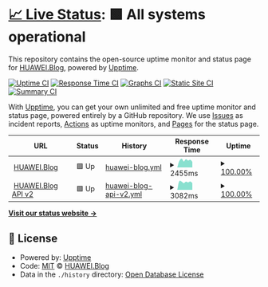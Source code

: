 # [📈 Live Status](https://HUAWEIBlog.github.io/upptime): <!--live status--> **🟩 All systems operational**

This repository contains the open-source uptime monitor and status page for [HUAWEI.Blog](https://www.huaweiblog.de), powered by [Upptime](https://github.com/upptime/upptime).

[![Uptime CI](https://github.com/HUAWEIBlog/upptime/workflows/Uptime%20CI/badge.svg)](https://github.com/HUAWEIBlog/upptime/actions?query=workflow%3A%22Uptime+CI%22)
[![Response Time CI](https://github.com/HUAWEIBlog/upptime/workflows/Response%20Time%20CI/badge.svg)](https://github.com/HUAWEIBlog/upptime/actions?query=workflow%3A%22Response+Time+CI%22)
[![Graphs CI](https://github.com/HUAWEIBlog/upptime/workflows/Graphs%20CI/badge.svg)](https://github.com/HUAWEIBlog/upptime/actions?query=workflow%3A%22Graphs+CI%22)
[![Static Site CI](https://github.com/HUAWEIBlog/upptime/workflows/Static%20Site%20CI/badge.svg)](https://github.com/HUAWEIBlog/upptime/actions?query=workflow%3A%22Static+Site+CI%22)
[![Summary CI](https://github.com/HUAWEIBlog/upptime/workflows/Summary%20CI/badge.svg)](https://github.com/HUAWEIBlog/upptime/actions?query=workflow%3A%22Summary+CI%22)

With [Upptime](https://upptime.js.org), you can get your own unlimited and free uptime monitor and status page, powered entirely by a GitHub repository. We use [Issues](https://github.com/HUAWEIBlog/upptime/issues) as incident reports, [Actions](https://github.com/HUAWEIBlog/upptime/actions) as uptime monitors, and [Pages](https://HUAWEIBlog.github.io/upptime) for the status page.

<!--start: status pages-->
<!-- This summary is generated by Upptime (https://github.com/upptime/upptime) -->
<!-- Do not edit this manually, your changes will be overwritten -->
<!-- prettier-ignore -->
| URL | Status | History | Response Time | Uptime |
| --- | ------ | ------- | ------------- | ------ |
| <img alt="" src="https://icons.duckduckgo.com/ip3/huaweiblog.de.ico" height="13"> [HUAWEI.Blog](https://huaweiblog.de/) | 🟩 Up | [huawei-blog.yml](https://github.com/HUAWEIBlog/upptime/commits/HEAD/history/huawei-blog.yml) | <details><summary><img alt="Response time graph" src="./graphs/huawei-blog/response-time-week.png" height="20"> 2455ms</summary><br><a href="https://status.huaweiblog.de/history/huawei-blog"><img alt="Response time 3200" src="https://img.shields.io/endpoint?url=https%3A%2F%2Fraw.githubusercontent.com%2FHUAWEIBlog%2Fupptime%2FHEAD%2Fapi%2Fhuawei-blog%2Fresponse-time.json"></a><br><a href="https://status.huaweiblog.de/history/huawei-blog"><img alt="24-hour response time 1912" src="https://img.shields.io/endpoint?url=https%3A%2F%2Fraw.githubusercontent.com%2FHUAWEIBlog%2Fupptime%2FHEAD%2Fapi%2Fhuawei-blog%2Fresponse-time-day.json"></a><br><a href="https://status.huaweiblog.de/history/huawei-blog"><img alt="7-day response time 2455" src="https://img.shields.io/endpoint?url=https%3A%2F%2Fraw.githubusercontent.com%2FHUAWEIBlog%2Fupptime%2FHEAD%2Fapi%2Fhuawei-blog%2Fresponse-time-week.json"></a><br><a href="https://status.huaweiblog.de/history/huawei-blog"><img alt="30-day response time 2575" src="https://img.shields.io/endpoint?url=https%3A%2F%2Fraw.githubusercontent.com%2FHUAWEIBlog%2Fupptime%2FHEAD%2Fapi%2Fhuawei-blog%2Fresponse-time-month.json"></a><br><a href="https://status.huaweiblog.de/history/huawei-blog"><img alt="1-year response time 3093" src="https://img.shields.io/endpoint?url=https%3A%2F%2Fraw.githubusercontent.com%2FHUAWEIBlog%2Fupptime%2FHEAD%2Fapi%2Fhuawei-blog%2Fresponse-time-year.json"></a></details> | <details><summary><a href="https://status.huaweiblog.de/history/huawei-blog">100.00%</a></summary><a href="https://status.huaweiblog.de/history/huawei-blog"><img alt="All-time uptime 99.99%" src="https://img.shields.io/endpoint?url=https%3A%2F%2Fraw.githubusercontent.com%2FHUAWEIBlog%2Fupptime%2FHEAD%2Fapi%2Fhuawei-blog%2Fuptime.json"></a><br><a href="https://status.huaweiblog.de/history/huawei-blog"><img alt="24-hour uptime 100.00%" src="https://img.shields.io/endpoint?url=https%3A%2F%2Fraw.githubusercontent.com%2FHUAWEIBlog%2Fupptime%2FHEAD%2Fapi%2Fhuawei-blog%2Fuptime-day.json"></a><br><a href="https://status.huaweiblog.de/history/huawei-blog"><img alt="7-day uptime 100.00%" src="https://img.shields.io/endpoint?url=https%3A%2F%2Fraw.githubusercontent.com%2FHUAWEIBlog%2Fupptime%2FHEAD%2Fapi%2Fhuawei-blog%2Fuptime-week.json"></a><br><a href="https://status.huaweiblog.de/history/huawei-blog"><img alt="30-day uptime 100.00%" src="https://img.shields.io/endpoint?url=https%3A%2F%2Fraw.githubusercontent.com%2FHUAWEIBlog%2Fupptime%2FHEAD%2Fapi%2Fhuawei-blog%2Fuptime-month.json"></a><br><a href="https://status.huaweiblog.de/history/huawei-blog"><img alt="1-year uptime 100.00%" src="https://img.shields.io/endpoint?url=https%3A%2F%2Fraw.githubusercontent.com%2FHUAWEIBlog%2Fupptime%2FHEAD%2Fapi%2Fhuawei-blog%2Fuptime-year.json"></a></details>
| <img alt="" src="https://icons.duckduckgo.com/ip3/api.huaweiblog.de.ico" height="13"> [HUAWEI.Blog API v2](https://api.huaweiblog.de/) | 🟩 Up | [huawei-blog-api-v2.yml](https://github.com/HUAWEIBlog/upptime/commits/HEAD/history/huawei-blog-api-v2.yml) | <details><summary><img alt="Response time graph" src="./graphs/huawei-blog-api-v2/response-time-week.png" height="20"> 3082ms</summary><br><a href="https://status.huaweiblog.de/history/huawei-blog-api-v2"><img alt="Response time 2168" src="https://img.shields.io/endpoint?url=https%3A%2F%2Fraw.githubusercontent.com%2FHUAWEIBlog%2Fupptime%2FHEAD%2Fapi%2Fhuawei-blog-api-v2%2Fresponse-time.json"></a><br><a href="https://status.huaweiblog.de/history/huawei-blog-api-v2"><img alt="24-hour response time 2694" src="https://img.shields.io/endpoint?url=https%3A%2F%2Fraw.githubusercontent.com%2FHUAWEIBlog%2Fupptime%2FHEAD%2Fapi%2Fhuawei-blog-api-v2%2Fresponse-time-day.json"></a><br><a href="https://status.huaweiblog.de/history/huawei-blog-api-v2"><img alt="7-day response time 3082" src="https://img.shields.io/endpoint?url=https%3A%2F%2Fraw.githubusercontent.com%2FHUAWEIBlog%2Fupptime%2FHEAD%2Fapi%2Fhuawei-blog-api-v2%2Fresponse-time-week.json"></a><br><a href="https://status.huaweiblog.de/history/huawei-blog-api-v2"><img alt="30-day response time 3060" src="https://img.shields.io/endpoint?url=https%3A%2F%2Fraw.githubusercontent.com%2FHUAWEIBlog%2Fupptime%2FHEAD%2Fapi%2Fhuawei-blog-api-v2%2Fresponse-time-month.json"></a><br><a href="https://status.huaweiblog.de/history/huawei-blog-api-v2"><img alt="1-year response time 2374" src="https://img.shields.io/endpoint?url=https%3A%2F%2Fraw.githubusercontent.com%2FHUAWEIBlog%2Fupptime%2FHEAD%2Fapi%2Fhuawei-blog-api-v2%2Fresponse-time-year.json"></a></details> | <details><summary><a href="https://status.huaweiblog.de/history/huawei-blog-api-v2">100.00%</a></summary><a href="https://status.huaweiblog.de/history/huawei-blog-api-v2"><img alt="All-time uptime 100.00%" src="https://img.shields.io/endpoint?url=https%3A%2F%2Fraw.githubusercontent.com%2FHUAWEIBlog%2Fupptime%2FHEAD%2Fapi%2Fhuawei-blog-api-v2%2Fuptime.json"></a><br><a href="https://status.huaweiblog.de/history/huawei-blog-api-v2"><img alt="24-hour uptime 100.00%" src="https://img.shields.io/endpoint?url=https%3A%2F%2Fraw.githubusercontent.com%2FHUAWEIBlog%2Fupptime%2FHEAD%2Fapi%2Fhuawei-blog-api-v2%2Fuptime-day.json"></a><br><a href="https://status.huaweiblog.de/history/huawei-blog-api-v2"><img alt="7-day uptime 100.00%" src="https://img.shields.io/endpoint?url=https%3A%2F%2Fraw.githubusercontent.com%2FHUAWEIBlog%2Fupptime%2FHEAD%2Fapi%2Fhuawei-blog-api-v2%2Fuptime-week.json"></a><br><a href="https://status.huaweiblog.de/history/huawei-blog-api-v2"><img alt="30-day uptime 100.00%" src="https://img.shields.io/endpoint?url=https%3A%2F%2Fraw.githubusercontent.com%2FHUAWEIBlog%2Fupptime%2FHEAD%2Fapi%2Fhuawei-blog-api-v2%2Fuptime-month.json"></a><br><a href="https://status.huaweiblog.de/history/huawei-blog-api-v2"><img alt="1-year uptime 100.00%" src="https://img.shields.io/endpoint?url=https%3A%2F%2Fraw.githubusercontent.com%2FHUAWEIBlog%2Fupptime%2FHEAD%2Fapi%2Fhuawei-blog-api-v2%2Fuptime-year.json"></a></details>

<!--end: status pages-->

[**Visit our status website →**](https://HUAWEIBlog.github.io/upptime)

## 📄 License

- Powered by: [Upptime](https://github.com/upptime/upptime)
- Code: [MIT](./LICENSE) © [HUAWEI.Blog](https://www.huaweiblog.de)
- Data in the `./history` directory: [Open Database License](https://opendatacommons.org/licenses/odbl/1-0/)
